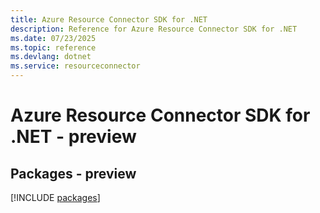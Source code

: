 ```yaml
---
title: Azure Resource Connector SDK for .NET
description: Reference for Azure Resource Connector SDK for .NET
ms.date: 07/23/2025
ms.topic: reference
ms.devlang: dotnet
ms.service: resourceconnector
---
```

# Azure Resource Connector SDK for .NET - preview
## Packages - preview
[!INCLUDE [packages](resource-connector-index.md)]